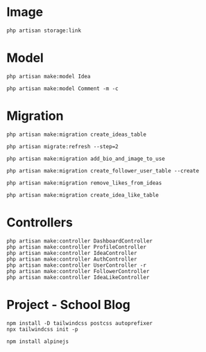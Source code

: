 #   Image

    php artisan storage:link

#   Model

    php artisan make:model Idea

    php artisan make:model Comment -m -c

#   Migration

    php artisan make:migration create_ideas_table

    php artisan migrate:refresh --step=2

    php artisan make:migration add_bio_and_image_to_use

    php artisan make:migration create_follower_user_table --create

    php artisan make:migration remove_likes_from_ideas

    php artisan make:migration create_idea_like_table

#   Controllers

    php artisan make:controller DashboardController
    php artisan make:controller ProfileController
    php artisan make:controller IdeaController
    php artisan make:controller AuthController
    php artisan make:controller UserController -r
    php artisan make:controller FollowerController
    php artisan make:controller IdeaLikeController

#   Project - School Blog

    npm install -D tailwindcss postcss autoprefixer
    npx tailwindcss init -p

    npm install alpinejs


